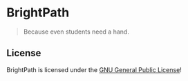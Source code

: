 # BrightPath
> Because even students need a hand.

## License
BrightPath is licensed under the [GNU General Public License](./LICENSE)!
